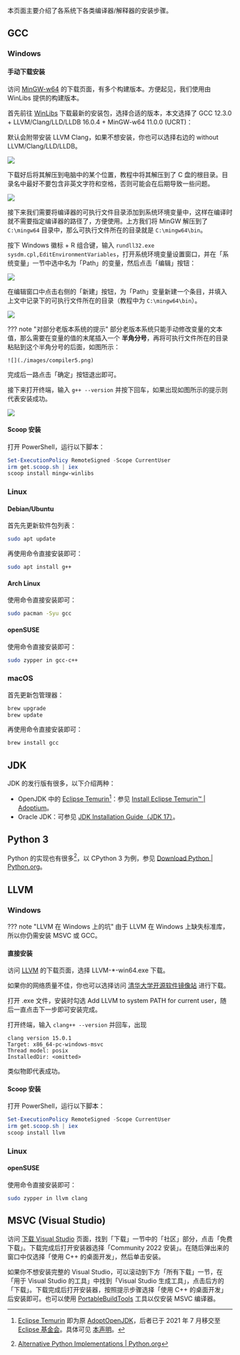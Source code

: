 本页面主要介绍了各系统下各类编译器/解释器的安装步骤。

## GCC

### Windows

#### 手动下载安装

访问 [MinGW-w64](https://www.mingw-w64.org/downloads) 的下载页面，有多个构建版本。方便起见，我们使用由 WinLibs 提供的构建版本。

首先前往 [WinLibs](https://winlibs.com) 下载最新的安装包，选择合适的版本，本文选择了 GCC 12.3.0 + LLVM/Clang/LLD/LLDB 16.0.4 + MinGW-w64 11.0.0 (UCRT)：

默认会附带安装 LLVM Clang，如果不想安装，你也可以选择右边的 without LLVM/Clang/LLD/LLDB。

![](./images/compiler1.png)

下载好后将其解压到电脑中的某个位置，教程中将其解压到了 C 盘的根目录。目录名中最好不要包含非英文字符和空格，否则可能会在后期导致一些问题。

![](./images/compiler2.png)

接下来我们需要将编译器的可执行文件目录添加到系统环境变量中，这样在编译时就不需要指定编译器的路径了，方便使用。上方我们将 MinGW 解压到了 `C:\mingw64` 目录中，那么可执行文件所在的目录就是 `C:\mingw64\bin`。

按下 Windows 徽标 + R 组合键，输入 `rundll32.exe sysdm.cpl,EditEnvironmentVariables`，打开系统环境变量设置窗口，并在「系统变量」一节中选中名为「Path」的变量，然后点击「编辑」按钮：

![](./images/compiler3.png)

在编辑窗口中点击右侧的「新建」按钮，为「Path」变量新建一个条目，并填入上文中记录下的可执行文件所在的目录（教程中为 `C:\mingw64\bin`）。

![](./images/compiler4.png)

??? note "对部分老版本系统的提示"
    部分老版本系统只能手动修改变量的文本值，那么需要在变量的值的末尾插入一个 **半角分号**，再将可执行文件所在的目录粘贴到这个半角分号的后面，如图所示：
    
    ![](./images/compiler5.png)

完成后一路点击「确定」按钮退出即可。

接下来打开终端，输入 `g++ --version` 并按下回车，如果出现如图所示的提示则代表安装成功。

![](./images/compiler6.png)

#### Scoop 安装

打开 PowerShell，运行以下脚本：

```powershell
Set-ExecutionPolicy RemoteSigned -Scope CurrentUser
irm get.scoop.sh | iex
scoop install mingw-winlibs
```

### Linux

#### Debian/Ubuntu

首先先更新软件包列表：

```bash
sudo apt update
```

再使用命令直接安装即可：

```bash
sudo apt install g++
```

#### Arch Linux

使用命令直接安装即可：

```bash
sudo pacman -Syu gcc
```

#### openSUSE

使用命令直接安装即可：

```bash
sudo zypper in gcc-c++
```

### macOS

首先更新包管理器：

```bash
brew upgrade
brew update
```

再使用命令直接安装即可：

```bash
brew install gcc
```

## JDK

JDK 的发行版有很多，以下介绍两种：

-   OpenJDK 中的 [Eclipse Temurin](https://adoptium.net/zh-cn/)[^temurin]：参见 [Install Eclipse Temurin™ | Adoptium](https://adoptium.net/zh-CN/installation/)。
-   Oracle JDK：可参见 [JDK Installation Guide（JDK 17）](https://docs.oracle.com/en/java/javase/17/install/overview-jdk-installation.html)。

## Python 3

Python 的实现也有很多[^pythonimpl]，以 CPython 3 为例，参见 [Download Python | Python.org](https://www.python.org/downloads/)。

## LLVM

### Windows

??? note "LLVM 在 Windows 上的坑"
    由于 LLVM 在 Windows 上缺失标准库，所以你仍需安装 MSVC 或 GCC。

#### 直接安装

访问 [LLVM](https://github.com/llvm/llvm-project/releases/latest) 的下载页面，选择 LLVM-\*-win64.exe 下载。

如果你的网络质量不佳，你也可以选择访问 [清华大学开源软件镜像站](https://mirrors.tuna.tsinghua.edu.cn/github-release/llvm/llvm-project/LatestRelease/) 进行下载。

打开 .exe 文件，安装时勾选 Add LLVM to system PATH for current user，随后一直点击下一步即可安装完成。

打开终端，输入 `clang++ --version` 并回车，出现

```text
clang version 15.0.1
Target: x86_64-pc-windows-msvc
Thread model: posix
InstalledDir: <omitted>
```

类似物即代表成功。

#### Scoop 安装

打开 PowerShell，运行以下脚本：

```powershell
Set-ExecutionPolicy RemoteSigned -Scope CurrentUser
irm get.scoop.sh | iex
scoop install llvm
```

### Linux

#### openSUSE

使用命令直接安装即可：

```bash
sudo zypper in llvm clang
```

## MSVC (Visual Studio)

访问 [下载 Visual Studio](https://visualstudio.microsoft.com/zh-hans/downloads/) 页面，找到「下载」一节中的「社区」部分，点击「免费下载」。下载完成后打开安装器选择「Community 2022 安装」。在随后弹出来的窗口中仅选择「使用 C++ 的桌面开发」，然后单击安装。

如果你不想安装完整的 Visual Studio，可以滚动到下方「所有下载」一节，在「用于 Visual Studio 的工具」中找到「Visual Studio 生成工具」，点击后方的「下载」。下载完成后打开安装器，按照提示步骤选择「使用 C++ 的桌面开发」后安装即可。也可以使用 [PortableBuildTools](https://github.com/Data-Oriented-House/PortableBuildTools) 工具以仅安装 MSVC 编译器。

[^temurin]: [Eclipse Temurin](https://adoptium.net/) 即为原 [AdoptOpenJDK](https://adoptopenjdk.net/)，后者已于 2021 年 7 月移交至 [Eclipse 基金会](https://www.eclipse.org/org/foundation/)。具体可见 [本声明](https://blog.adoptopenjdk.net/2021/03/transition-to-eclipse-an-update/)。

[^pythonimpl]: [Alternative Python Implementations | Python.org](https://www.python.org/download/alternatives/)
